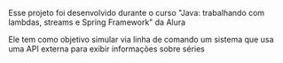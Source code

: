 <p>Esse projeto foi desenvolvido durante o curso "Java: trabalhando com lambdas, streams e Spring Framework" da Alura</p>
<p>Ele tem como objetivo simular via linha de comando um sistema que usa uma API externa para exibir informações sobre séries</p>
